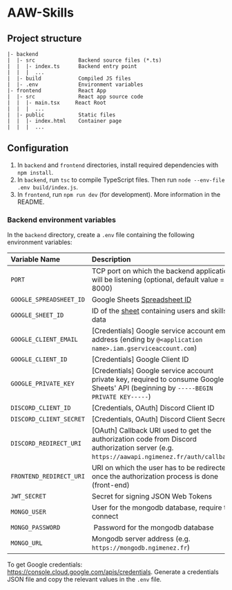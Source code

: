 # AAW-Skills

## Project structure

```text
|- backend
|  |- src              Backend source files (*.ts)
|  |  |- index.ts      Backend entry point
|  |  |  ...
|  |- build            Compiled JS files
|  |- .env             Environment variables
|- frontend            React App
|  |- src              React app source code
|  |  |- main.tsx     React Root
|  |  |  ...
|  |- public           Static files
|  |  |- index.html    Container page
|  |  |  ...
```

## Configuration

1. In `backend` and `frontend` directories, install required dependencies with `npm install`.
2. In `backend`, run `tsc` to compile TypeScript files. Then run `node --env-file .env build/index.js`.
3. In `frontend`, run `npm run dev` (for development). More information in the README.

### Backend environment variables

In the `backend` directory, create a `.env` file containing the following environment variables:

| Variable Name           | Description                                                                                                                                 |
|:------------------------|:--------------------------------------------------------------------------------------------------------------------------------------------|
| `PORT`                  | TCP port on which the backend application will be listening (optional, default value = 8000)                                                |
| `GOOGLE_SPREADSHEET_ID` | Google Sheets [Spreadsheet ID](https://developers.google.com/sheets/api/guides/concepts)                                                    |
| `GOOGLE_SHEET_ID`       | ID of the [sheet](https://developers.google.com/sheets/api/guides/concepts) containing users and skills data                                |
| `GOOGLE_CLIENT_EMAIL`   | [Credentials] Google service account email address (ending by `@<application name>.iam.gserviceaccount.com`)                                |
| `GOOGLE_CLIENT_ID`      | [Credentials] Google Client ID                                                                                                              |
| `GOOGLE_PRIVATE_KEY`    | [Credentials] Google service account private key, required to consume Google Sheets' API (beginning by `-----BEGIN PRIVATE KEY-----`)       |
| `DISCORD_CLIENT_ID`     | [Credentials, OAuth] Discord Client ID                                                                                                      |
| `DISCORD_CLIENT_SECRET` | [Credentials, OAuth] Discord Client Secret                                                                                                  |
| `DISCORD_REDIRECT_URI`  | [OAuth] Callback URI used to get the authorization code from Discord authorization server (e.g. `https://aawapi.ngimenez.fr/auth/callback`) |
| `FRONTEND_REDIRECT_URI` | URI on which the user has to be redirected once the authorization process is done (front-end)                                               |
| `JWT_SECRET`            | Secret for signing JSON Web Tokens                                                                                                          |
| `MONGO_USER`            | User for the mongodb database, require to connect                                                                                           |
| `MONGO_PASSWORD`        | Password for the mongodb database                                                                                                           |
| `MONGO_URL`             | Mongodb server address (e.g. `https://mongodb.ngimenez.fr`)                                                                                 |

To get Google credentials: <https://console.cloud.google.com/apis/credentials>. Generate a credentials JSON file and copy the relevant values in the `.env` file.
